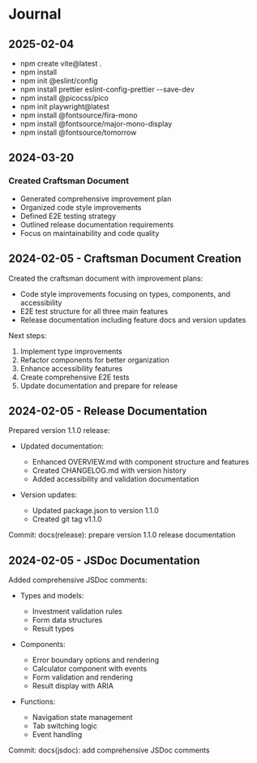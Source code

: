 # Journal

## 2025-02-04

- npm create vite@latest .
- npm install
- npm init @eslint/config
- npm install prettier eslint-config-prettier --save-dev
- npm install @picocss/pico
- npm init playwright@latest
- npm install @fontsource/fira-mono
- npm install @fontsource/major-mono-display
- npm install @fontsource/tomorrow

## 2024-03-20

### Created Craftsman Document

- Generated comprehensive improvement plan
- Organized code style improvements
- Defined E2E testing strategy
- Outlined release documentation requirements
- Focus on maintainability and code quality

## 2024-02-05 - Craftsman Document Creation

Created the craftsman document with improvement plans:

- Code style improvements focusing on types, components, and accessibility
- E2E test structure for all three main features
- Release documentation including feature docs and version updates

Next steps:

1. Implement type improvements
2. Refactor components for better organization
3. Enhance accessibility features
4. Create comprehensive E2E tests
5. Update documentation and prepare for release

## 2024-02-05 - Release Documentation

Prepared version 1.1.0 release:

- Updated documentation:

  - Enhanced OVERVIEW.md with component structure and features
  - Created CHANGELOG.md with version history
  - Added accessibility and validation documentation

- Version updates:
  - Updated package.json to version 1.1.0
  - Created git tag v1.1.0

Commit: docs(release): prepare version 1.1.0 release documentation

## 2024-02-05 - JSDoc Documentation

Added comprehensive JSDoc comments:

- Types and models:

  - Investment validation rules
  - Form data structures
  - Result types

- Components:

  - Error boundary options and rendering
  - Calculator component with events
  - Form validation and rendering
  - Result display with ARIA

- Functions:
  - Navigation state management
  - Tab switching logic
  - Event handling

Commit: docs(jsdoc): add comprehensive JSDoc comments
